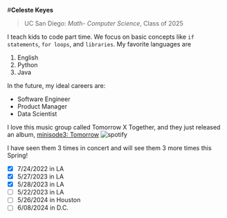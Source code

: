 #**Celeste Keyes**
> UC San Diego: *Math- Computer Science*, Class of 2025

I teach kids to code part time. We focus on basic concepts like `if statements`, `for loops`, and `libraries`. 
My favorite languages are 
1. English
2. Python
3. Java

In the future, my ideal careers are:
- Software Engineer
- Product Manager
- Data Scientist

I love this music group called Tomorrow X Together, and they just released an album, [minisode3: Tomorrow](https://open.spotify.com/album/0mDwrOXZHN1lgCNeBvkBbj?si=2qzwIZpwR1uYKhsoBntPkw)
![spotify](https://media.discordapp.net/attachments/780223437602816024/1227079817128579072/image0.jpg?ex=66271a22&is=6614a522&hm=ced205fee63ff97c3cbc1d6243e713583ebbb3890458d6a19fe6218be63ed7b4&=&format=webp&width=562&height=662)

I have seen them 3 times in concert and will see them 3 more times this Spring!
- [x] 7/24/2022 in LA
- [x] 5/27/2023 in LA
- [x] 5/28/2023 in LA
- [ ] 5/22/2023 in LA
- [ ] 5/26/2024 in Houston
- [ ] 6/08/2024 in D.C.
